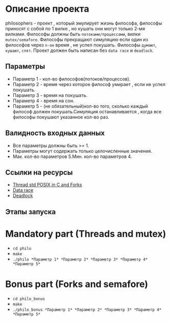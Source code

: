# Описание проекта
  philosophers - проект , который эмулирует жизнь философа, философы приносят с собой по 1 вилке , но кушать они могут только 2-мя вилками.
  Философы должны быть ```потоками/процессами```, вилки ```mutex/semafore```.
  Философы прекращают симуляцию если один из философов через ```n-ое``` время , не успел покушать.
  Философы ```думают```, ```кушают```, ```спят```.
  Проект должен быть написан без ```data race``` и ```deadlock```.

## Параметры
  - Параметр 1 - кол-во философов(потоков/процессов).
  - Параметр 2 - время через которое философ умирает , если не успел покушать.
  - Параметр 3 - время на покушать.
  - Параметр 4 - время на сон.
  - Параметр 5 - (не обязательный)кол-во того, сколько каждый философ должен покушать.Симуляция останавливается , когда все философы покушают указанное кол-во раз.

## Валидность входных данных
  - Все параметры должны быть >= 1.
  - Параметры могут содержать только целочисленные значения.
  - Мак. кол-во параметров 5.Мин. кол-во параметров 4.

## Ссылки на ресурсы
 - [Thread std POSIX in C and Forks](https://www.youtube.com/watch?v=d9s_d28yJq0&list=PLfqABt5AS4FmuQf70psXrsMLEDQXNkLq2)
 - [Data race](https://ru.wikipedia.org/wiki/Состояние_гонки)
 - [Deadlock](https://ru.wikipedia.org/wiki/Deadlock)

## Этапы запуска
# Mandatory part (Threads and mutex)
  + ```cd philo```
  + ```make```
  + ```./philo *Параметр 1* *Параметр 2* *Параметр 3* *Параметр 4* *Параметр 5*```

# Bonus part (Forks and semafore)
  + ```cd philo_bonus```
  + ```make```
  + ```./philo_bonus *Параметр 1* *Параметр 2* *Параметр 3* *Параметр 4* *Параметр 5*```
